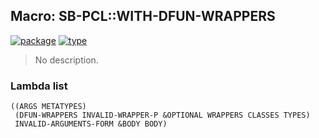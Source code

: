 ## Macro: SB-PCL::WITH-DFUN-WRAPPERS
[![package](https://img.shields.io/badge/Package-SB--PCL-5f9ea0.svg?style=social&colorA=999999)](../) [![type](https://img.shields.io/badge/Type-Macro-5f9ea0.svg?style=social&colorA=999999)](../#macro) 

> No description.

### Lambda list
```
((ARGS METATYPES)
 (DFUN-WRAPPERS INVALID-WRAPPER-P &OPTIONAL WRAPPERS CLASSES TYPES)
 INVALID-ARGUMENTS-FORM &BODY BODY)
```
